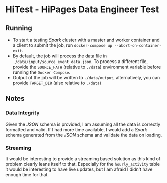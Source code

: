 # HiTest - HiPages Data Engineer Test

## Running
* To start a testing _Spark_ cluster with a master and worker container and a client to submit the job, run `docker-compose up --abort-on-container-exit`.
* By default, the job will process the data file in `./data/input/source_event_data.json`. To process a different file, provide the `SOURCE_PATH` (relative to `./data`) environment variable before running the `Docker Compose`.
* Output of the job will be written to `./data/output`, alternatively, you can provide `TARGET_DIR` (also relative to `./data`)

## Notes
### Data Integrity
Given the _JSON_ schema is provided, I am assuming all the data is correctly formatted and valid.
If I had more time available, I would add a _Spark_ schema generated from the _JSON_ schema and validate the data on loading.

### Streaming
It would be interesting to provide a streaming based solution as this kind of problem clearly leans itself to that.
Especially for the `hourly_activity` table it would be interesting to have live updates, but I am afraid I didn't have enough time for that.
